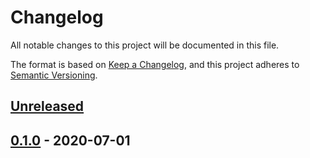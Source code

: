 # Changelog

All notable changes to this project will be documented in this file.

The format is based on [Keep a Changelog](https://keepachangelog.com/en/1.0.0/),
and this project adheres to [Semantic Versioning](https://semver.org/spec/v2.0.0.html).

## [Unreleased]

## [0.1.0] - 2020-07-01

[Unreleased]: https://github.com/giantswarm/luigi/compare/v0.1.0...HEAD
[0.1.0]: https://github.com/giantswarm/luigi/releases/tag/v0.1.0
